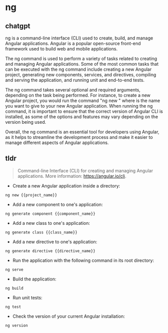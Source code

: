 # ng 
## chatgpt 
ng is a command-line interface (CLI) used to create, build, and manage Angular applications. Angular is a popular open-source front-end framework used to build web and mobile applications. 

The ng command is used to perform a variety of tasks related to creating and managing Angular applications. Some of the most common tasks that can be executed with the ng command include creating a new Angular project, generating new components, services, and directives, compiling and serving the application, and running unit and end-to-end tests.

The ng command takes several optional and required arguments, depending on the task being performed. For instance, to create a new Angular project, you would run the command "ng new <project-name>" where <project-name> is the name you want to give to your new Angular application. When running the ng command, it is important to ensure that the correct version of Angular CLI is installed, as some of the options and features may vary depending on the version being used.

Overall, the ng command is an essential tool for developers using Angular, as it helps to streamline the development process and make it easier to manage different aspects of Angular applications. 

## tldr 
 
> Command-line Interface (CLI) for creating and managing Angular applications.
> More information: <https://angular.io/cli>.

- Create a new Angular application inside a directory:

`ng new {{project_name}}`

- Add a new component to one's application:

`ng generate component {{component_name}}`

- Add a new class to one's application:

`ng generate class {{class_name}}`

- Add a new directive to one's application:

`ng generate directive {{directive_name}}`

- Run the application with the following command in its root directory:

`ng serve`

- Build the application:

`ng build`

- Run unit tests:

`ng test`

- Check the version of your current Angular installation:

`ng version`
